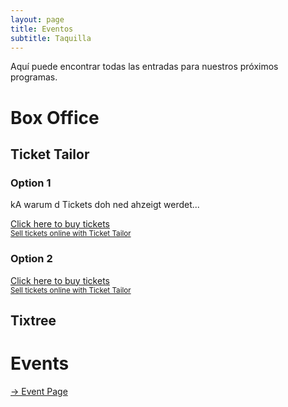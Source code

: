 ```yaml
---
layout: page
title: Eventos
subtitle: Taquilla
---
```


Aquí puede encontrar todas las entradas para nuestros próximos programas.

# Box Office

## Ticket Tailor

### Option 1
kA warum d Tickets doh ned ahzeigt werdet...
<!-- Sporti store -->
<div class="tt-widget"><div class="tt-widget-fallback"><p><a href="https://www.tickettailor.com/checkout/new-session/store/58649/chk/1fb0?ref=website_widget&show_search_filter=true&show_date_filter=true&show_sort=true" target="_blank">Click here to buy tickets</a><br /><small><a href="https://www.tickettailor.com?rf=wdg_252091" class="tt-widget-powered">Sell tickets online with Ticket Tailor</a></small></p></div><script src="https://cdn.tickettailor.com/js/widgets/min/widget.js" data-url="https://www.tickettailor.com/checkout/new-session/store/58649/chk/1fb0?ref=website_widget&show_search_filter=true&show_date_filter=true&show_sort=true" data-type="inline" data-inline-minimal="false" data-inline-show-logo="false" data-inline-bg-fill="true" data-inline-inherit-ref-from-url-param="" data-inline-ref="website_widget"></script></div>

### Option 2
<!-- All events -->
<div class="tt-widget"><div class="tt-widget-fallback"><p><a href="https://www.tickettailor.com/all-tickets/sporti/?ref=website_widget&show_search_filter=true&show_date_filter=true&show_sort=true" target="_blank">Click here to buy tickets</a><br /><small><a href="https://www.tickettailor.com?rf=wdg_252091" class="tt-widget-powered">Sell tickets online with Ticket Tailor</a></small></p></div><script src="https://cdn.tickettailor.com/js/widgets/min/widget.js" data-url="https://www.tickettailor.com/all-tickets/sporti/?ref=website_widget&show_search_filter=true&show_date_filter=true&show_sort=true" data-type="inline" data-inline-minimal="false" data-inline-show-logo="false" data-inline-bg-fill="true" data-inline-inherit-ref-from-url-param="" data-inline-ref="website_widget"></script></div>

## Tixtree

<div id="tixtree-wrapper"><script id="tixtree-script" src="https://www.tixtree.com/widgets/tixtree.js" data-type="events" data-id="sporti-920f216617e3"></script></div>

# Events

[-> Event Page](/p/testEvent)
